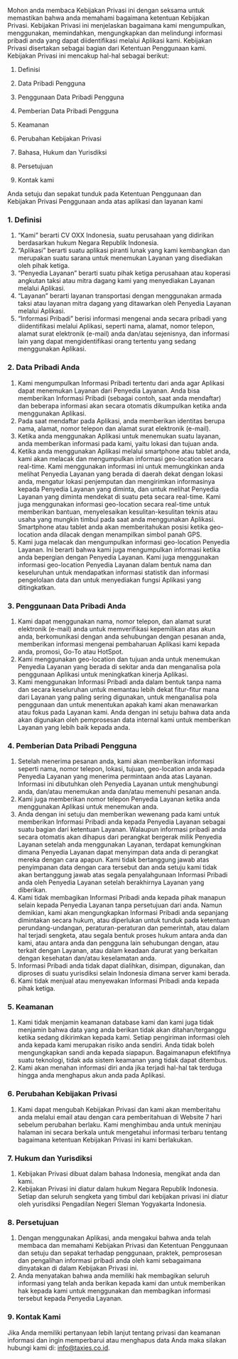 Mohon anda membaca Kebijakan Privasi ini dengan seksama untuk memastikan bahwa anda memahami bagaimana ketentuan Kebijakan Privasi. Kebijakan Privasi ini menjelaskan bagaimana kami mengumpulkan, menggunakan, memindahkan, mengungkapkan dan melindungi informasi pribadi anda yang dapat diidentifikasi melalui Aplikasi kami. Kebijakan Privasi disertakan sebagai bagian dari Ketentuan Penggunaan kami. Kebijakan Privasi ini mencakup hal-hal sebagai berikut:

1. Definisi

2. Data Pribadi Pengguna

3. Penggunaan Data Pribadi Pengguna

4. Pemberian Data Pribadi Pengguna

5. Keamanan

6. Perubahan Kebijakan Privasi

7. Bahasa, Hukum dan Yurisdiksi

8. Persetujuan

9. Kontak kami

Anda setuju dan sepakat tunduk pada Ketentuan Penggunaan dan Kebijakan Privasi Penggunaan anda atas aplikasi dan layanan kami

### 1. Definisi

1. “Kami” berarti CV OXX Indonesia, suatu perusahaan yang didirikan berdasarkan hukum Negara Republik Indonesia.
2. “Aplikasi” berarti suatu aplikasi piranti lunak yang kami kembangkan dan merupakan suatu sarana untuk menemukan Layanan yang disediakan oleh pihak ketiga.
3. “Penyedia Layanan” berarti suatu pihak ketiga perusahaan atau koperasi angkutan taksi atau mitra dagang kami yang menyediakan Layanan melalui Aplikasi.
4. “Layanan” berarti layanan transportasi dengan menggunakan armada taksi atau layanan mitra dagang yang ditawarkan oleh Penyedia Layanan melalui Aplikasi.
5. “Informasi Pribadi” berisi informasi mengenai anda secara pribadi yang diidentifikasi melalui Aplikasi, seperti nama, alamat, nomor telepon, alamat surat elektronik (e-mail) anda dan/atau sejenisnya, dan informasi lain yang dapat mengidentifikasi orang tertentu yang sedang menggunakan Aplikasi.

### 2. Data Pribadi Anda

1. Kami mengumpulkan Informasi Pribadi tertentu dari anda agar Aplikasi dapat menemukan Layanan dari Penyedia Layanan. Anda  bisa memberikan Informasi Pribadi (sebagai contoh, saat anda mendaftar) dan beberapa informasi akan secara otomatis dikumpulkan ketika anda menggunakan Aplikasi.
2. Pada saat mendaftar pada Aplikasi, anda memberikan identitas berupa nama, alamat, nomor telepon dan alamat surat elektronik (e-mail).
3. Ketika anda menggunakan Aplikasi untuk menemukan suatu layanan, anda memberikan informasi pada kami, yaitu lokasi dan tujuan anda.
4. Ketika anda menggunakan Aplikasi melalui smartphone atau tablet anda, kami akan melacak dan mengumpulkan informasi geo-location secara real-time. Kami menggunakan informasi ini untuk memungkinkan anda melihat Penyedia Layanan yang berada di daerah dekat dengan lokasi anda, mengatur lokasi penjemputan dan mengirimkan informasinya kepada Penyedia Layanan yang diminta, dan untuk melihat Penyedia Layanan yang diminta mendekat di suatu peta secara real-time. Kami juga menggunakan informasi geo-location secara real-time untuk memberikan bantuan, menyelesaikan kesulitan-kesulitan teknis atau usaha yang mungkin timbul pada saat anda menggunakan Aplikasi. Smartphone atau tablet anda akan memberitahukan posisi ketika geo-location anda dilacak dengan menampilkan simbol panah GPS.
5. Kami juga melacak dan mengumpulkan informasi geo-location Penyedia Layanan. Ini berarti bahwa kami juga mengumpulkan informasi ketika anda bepergian dengan Penyedia Layanan. Kami juga menggunakan informasi geo-location Penyedia Layanan dalam bentuk nama dan keseluruhan untuk mendapatkan informasi statistik dan informasi pengelolaan data dan untuk menyediakan fungsi Aplikasi yang ditingkatkan.

### 3. Penggunaan Data Pribadi Anda

1. Kami dapat menggunakan nama, nomor telepon, dan alamat surat elektronik (e-mail) anda untuk memverifikasi kepemilikan atas akun anda, berkomunikasi dengan anda sehubungan dengan pesanan anda, memberikan  informasi mengenai pembaharuan Aplikasi kami kepada anda, promosi, Go-To atau HotSpot.
2. Kami menggunakan geo-location dan tujuan anda untuk menemukan Penyedia Layanan yang berada di sekitar anda dan menganalisa pola penggunaan Aplikasi untuk meningkatkan kinerja Aplikasi.
3. Kami menggunakan Informasi Pribadi anda dalam bentuk tanpa nama dan secara keseluruhan untuk memantau lebih dekat fitur-fitur mana dari Layanan yang paling sering digunakan, untuk menganalisa pola penggunaan dan untuk menentukan apakah kami akan menawarkan atau fokus pada Layanan kami. Anda dengan ini setuju bahwa data anda akan digunakan oleh pemprosesan data internal kami untuk memberikan Layanan yang lebih baik kepada anda.

### 4. Pemberian Data Pribadi Pengguna

1. Setelah menerima pesanan anda, kami akan memberikan informasi seperti nama, nomor telepon, lokasi, tujuan, geo-location anda kepada Penyedia Layanan yang menerima permintaan anda atas Layanan. Informasi ini dibutuhkan oleh Penyedia Layanan untuk menghubungi anda, dan/atau menemukan anda dan/atau memenuhi pesanan anda.
2. Kami juga memberikan nomor telepon Penyedia Layanan ketika anda menggunakan Aplikasi untuk menemukan anda.
3. Anda dengan ini setuju dan memberikan wewenang pada kami untuk memberikan Informasi Pribadi anda kepada Penyedia Layanan sebagai suatu bagian dari ketentuan Layanan. Walaupun informasi pribadi anda secara otomatis akan dihapus dari perangkat bergerak milik Penyedia Layanan setelah anda menggunakan Layanan, terdapat kemungkinan dimana Penyedia Layanan dapat menyimpan data anda di perangkat mereka dengan cara apapun. Kami tidak bertanggung jawab atas penyimpanan data dengan cara tersebut dan anda setuju kami tidak akan bertanggung jawab atas segala penyalahgunaan Informasi Pribadi anda oleh Penyedia Layanan setelah berakhirnya Layanan yang diberikan.
4. Kami tidak membagikan Informasi Pribadi anda kepada pihak manapun selain kepada Penyedia Layanan tanpa persetujuan dari anda. Namun demikian, kami akan mengungkapkan Informasi Pribadi anda sepanjang dimintakan secara hukum, atau diperlukan untuk tunduk pada ketentuan perundang-undangan, peraturan-peraturan dan pemerintah, atau dalam hal terjadi sengketa, atau segala bentuk proses hukum antara anda dan kami, atau antara anda dan pengguna lain sehubungan dengan, atau terkait dengan Layanan, atau dalam keadaan darurat yang berkaitan dengan kesehatan dan/atau keselamatan anda.
5. Informasi Pribadi anda tidak dapat dialihkan, disimpan, digunakan, dan diproses di suatu yurisdiksi selain Indonesia dimana server kami berada.
6. Kami tidak menjual atau menyewakan Informasi Pribadi anda kepada pihak ketiga.

### 5. Keamanan

1. Kami tidak menjamin keamanan database kami dan kami juga tidak menjamin bahwa data yang anda berikan tidak akan ditahan/terganggu ketika sedang dikirimkan kepada kami. Setiap pengiriman informasi oleh anda kepada kami merupakan risiko anda sendiri. Anda tidak boleh mengungkapkan sandi anda kepada siapapun. Bagaimanapun efektifnya suatu teknologi, tidak ada sistem keamanan yang tidak dapat ditembus.
2. Kami akan menahan informasi diri anda jika terjadi hal-hal tak terduga hingga anda menghapus akun anda pada Aplikasi.

### 6. Perubahan Kebijakan Privasi

1. Kami dapat mengubah Kebijakan Privasi dan kami akan memberitahu anda melalui email atau dengan cara pemberitahuan di Website 7 hari sebelum perubahan berlaku. Kami menghimbau anda untuk meninjau halaman ini secara berkala untuk mengetahui informasi terbaru tentang bagaimana ketentuan Kebijakan Privasi ini kami berlakukan.

### 7. Hukum dan Yurisdiksi

1. Kebijakan Privasi dibuat dalam bahasa Indonesia, mengikat anda dan kami.
2. Kebijakan Privasi ini diatur dalam hukum Negara Republik Indonesia. Setiap dan seluruh sengketa yang timbul dari kebijakan privasi ini diatur oleh yurisdiksi Pengadilan Negeri Sleman Yogyakarta Indonesia.

### 8. Persetujuan

1. Dengan menggunakan Aplikasi, anda mengakui bahwa anda telah membaca dan memahami Kebijakan Privasi dan Ketentuan Penggunaan dan setuju dan sepakat terhadap penggunaan, praktek, pemprosesan dan pengalihan informasi pribadi anda oleh kami sebagaimana dinyatakan di dalam Kebijakan Privasi ini.
2. Anda menyatakan bahwa anda memiliki hak membagikan seluruh informasi yang telah anda berikan kepada kami dan untuk memberikan hak kepada kami untuk menggunakan dan membagikan informasi tersebut kepada Penyedia Layanan.

### 9. Kontak Kami

Jika Anda memiliki pertanyaan lebih lanjut tentang privasi dan keamanan informasi dan ingin memperbarui atau menghapus data Anda maka silakan hubungi kami di: info@taxies.co.id.